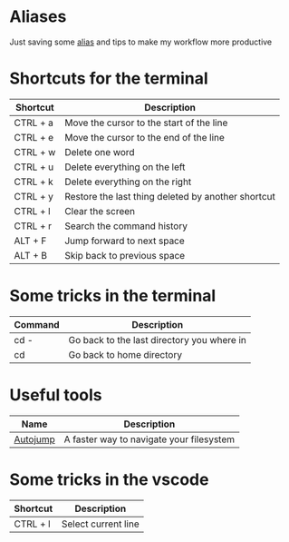# Aliases
Just saving some [alias](https://github.com/VSPPedro/aliases/blob/master/aliasmanager.sh) and tips to make my workflow more productive

# Shortcuts for the terminal
| Shortcut | Description                                        |
|----------|----------------------------------------------------|
| CTRL + a | Move the cursor to the start of the line           |
| CTRL + e | Move the cursor to the end of the line             |
| CTRL + w | Delete one word                                    |
| CTRL + u | Delete everything on the left                      |
| CTRL + k | Delete everything on the right                     |
| CTRL + y | Restore the last thing deleted by another shortcut |
| CTRL + l | Clear the screen                                   |
| CTRL + r | Search the command history                         |
| ALT + F  | Jump forward to next space                         |
| ALT + B  | Skip back to previous space                        |

# Some tricks in the terminal
| Command | Description                                |
|---------|--------------------------------------------|
| cd -    | Go back to the last directory you where in |
| cd      | Go back to home directory                  |

# Useful tools
| Name                                          | Description                                |
|-----------------------------------------------|--------------------------------------------|
| [Autojump](https://github.com/wting/autojump) | A faster way to navigate your filesystem   |

# Some tricks in the vscode
| Shortcut | Description         |
|----------|---------------------|
| CTRL + l | Select current line |
